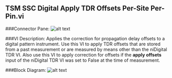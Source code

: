## **TSM SSC Digital Apply TDR Offsets Per-Site Per-Pin.vi**
###Connector Pane:
![alt text](/Instrument%20Control/Digital/Pin%20Levels%20and%20Timing/TSM%20SSC%20Digital%20Apply%20TDR%20Offsets%20Per-Site%20Per-Pin.vic.png "TSM SSC Digital Apply TDR Offsets Per-Site Per-Pin.vi connector pane")

###VI Description:
Applies the correction for propagation delay offsets to a digital pattern instrument. Use this VI to apply TDR offsets that are stored from a past measurement or are measured by means other than the niDigital TDR VI. Also use this VI to apply correction for offsets if the <B>apply offsets</B> input of the niDigital TDR VI was set to False at the time of measurement.

###Block Diagram:
![alt text](/Instrument%20Control/Digital/Pin%20Levels%20and%20Timing/TSM%20SSC%20Digital%20Apply%20TDR%20Offsets%20Per-Site%20Per-Pin.vid.png "TSM SSC Digital Apply TDR Offsets Per-Site Per-Pin.vi block diagram")
